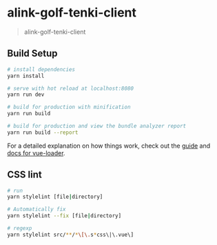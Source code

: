 # alink-golf-tenki-client

> alink-golf-tenki-client

## Build Setup

``` bash
# install dependencies
yarn install

# serve with hot reload at localhost:8080
yarn run dev

# build for production with minification
yarn run build

# build for production and view the bundle analyzer report
yarn run build --report
```

For a detailed explanation on how things work, check out the [guide](http://vuejs-templates.github.io/webpack/) and [docs for vue-loader](http://vuejs.github.io/vue-loader).

## CSS lint
``` bash
# run 
yarn stylelint [file|directory]

# Automatically fix
yarn stylelint --fix [file|directory]

# regexp
yarn stylelint src/**/*\[\.s*css\|\.vue\]
```
